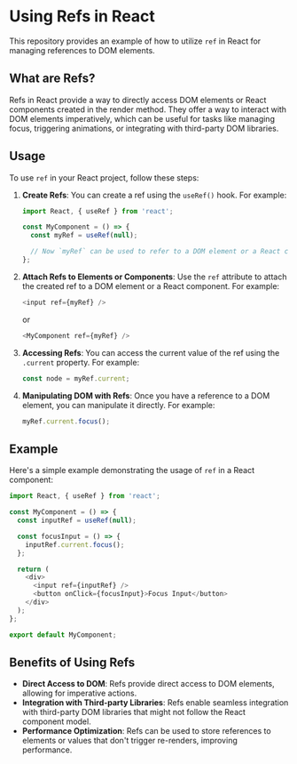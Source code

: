 # Using Refs in React

This repository provides an example of how to utilize `ref` in React for managing references to DOM elements.

## What are Refs?

Refs in React provide a way to directly access DOM elements or React components created in the render method. They offer a way to interact with DOM elements imperatively, which can be useful for tasks like managing focus, triggering animations, or integrating with third-party DOM libraries.

## Usage

To use `ref` in your React project, follow these steps:

1. **Create Refs**: You can create a ref using the `useRef()` hook. For example:

   ```javascript
   import React, { useRef } from 'react';

   const MyComponent = () => {
     const myRef = useRef(null);

     // Now `myRef` can be used to refer to a DOM element or a React component
   };
   ```

2. **Attach Refs to Elements or Components**: Use the `ref` attribute to attach the created ref to a DOM element or a React component. For example:

   ```javascript
   <input ref={myRef} />
   ```

   or

   ```javascript
   <MyComponent ref={myRef} />
   ```

3. **Accessing Refs**: You can access the current value of the ref using the `.current` property. For example:

   ```javascript
   const node = myRef.current;
   ```

4. **Manipulating DOM with Refs**: Once you have a reference to a DOM element, you can manipulate it directly. For example:

   ```javascript
   myRef.current.focus();
   ```

## Example

Here's a simple example demonstrating the usage of `ref` in a React component:

```javascript
import React, { useRef } from 'react';

const MyComponent = () => {
  const inputRef = useRef(null);

  const focusInput = () => {
    inputRef.current.focus();
  };

  return (
    <div>
      <input ref={inputRef} />
      <button onClick={focusInput}>Focus Input</button>
    </div>
  );
};

export default MyComponent;
```

## Benefits of Using Refs

- **Direct Access to DOM**: Refs provide direct access to DOM elements, allowing for imperative actions.
- **Integration with Third-party Libraries**: Refs enable seamless integration with third-party DOM libraries that might not follow the React component model.
- **Performance Optimization**: Refs can be used to store references to elements or values that don't trigger re-renders, improving performance.
